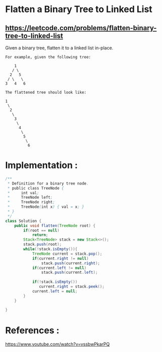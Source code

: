 # Flatten a Binary Tree to Linked List
## https://leetcode.com/problems/flatten-binary-tree-to-linked-list

Given a binary tree, flatten it to a linked list in-place.
```
For example, given the following tree:

    1
   / \
  2   5
 / \   \
3   4   6

The flattened tree should look like:

1
 \
  2
   \
    3
     \
      4
       \
        5
         \
          6
```

# Implementation :

```java
/**
 * Definition for a binary tree node.
 * public class TreeNode {
 *     int val;
 *     TreeNode left;
 *     TreeNode right;
 *     TreeNode(int x) { val = x; }
 * }
 */
class Solution {
    public void flatten(TreeNode root) {
        if(root == null)
            return;
        Stack<TreeNode> stack = new Stack<>();
        stack.push(root);
        while(!stack.isEmpty()){
            TreeNode current = stack.pop();
            if(current.right != null)
                stack.push(current.right);
            if(current.left != null)
                stack.push(current.left);
            
            if(!stack.isEmpty())
               current.right = stack.peek();
            current.left = null;
        } 
    }
    
}
```
# References :
https://www.youtube.com/watch?v=vssbwPkarPQ

